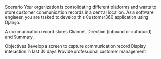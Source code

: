 Scenario
Your organization is consolidating different platforms and wants to store customer communication records in a central location. As a software engineer, you are tasked to develop this Customer360 application using Django.

A communication record stores Channel, Direction (inbound or outbound) and Summary.

Objectives
Develop a screen to capture communication record
Display interaction in last 30 days
Provide professional customer management

